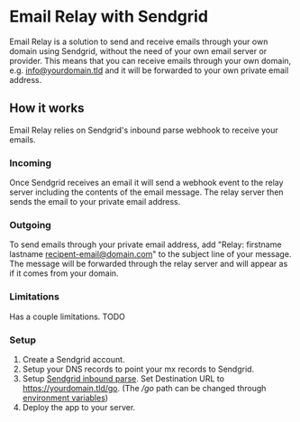 # Email Relay with Sendgrid

Email Relay is a solution to send and receive emails through your own domain using Sendgrid, without the need of your own email server or provider. This means that you can receive emails through your own domain, e.g. info@yourdomain.tld and it will be forwarded to your own private email address.

## How it works

Email Relay relies on Sendgrid's inbound parse webhook to receive your emails. 

### Incoming

Once Sendgrid receives an email it will send a webhook event to the relay server including the contents of the email message. The relay server then sends the email to your private email address.

### Outgoing

To send emails through your private email address, add "Relay: firstname lastname <recipent-email@domain.com>" to the subject line of your message. The message will be forwarded through the relay server and will appear as if it comes from your domain.

### Limitations

Has a couple limitations. TODO

### Setup

1. Create a Sendgrid account.
2. Setup your DNS records to point your mx records to Sendgrid.
3. Setup [Sendgrid inbound parse](https://sendgrid.com/docs/for-developers/parsing-email/setting-up-the-inbound-parse-webhook/). Set Destination URL to https://yourdomain.tld/go. (The */go* path can be changed through [environment variables](#environment-variables))
4. Deploy the app to your server.
